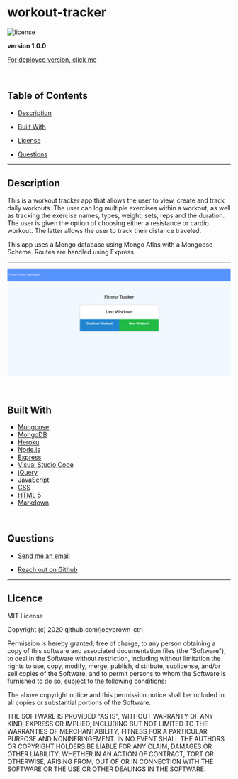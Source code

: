 # workout-tracker

![license](https://img.shields.io/badge/License-MIT-blue.svg)

**version 1.0.0**

[For deployed version, click me](https://workout-tracker-joeybrown-ctrl.herokuapp.com/)

<br>

  ## Table of Contents

  
* [Description](#description)
  
* [Built With](#builtwith) 
  
* [License](#license)
  
* [Questions](#questions)

  
<hr>

  ## Description 

This is a workout tracker app that allows the user to view, create and track daily workouts. The user can log multiple exercises within a workout, as well as tracking the exercise names, types, weight, sets, reps and the duration. The user is given the option of choosing either a resistance or cardio workout. The latter allows the user to track their distance traveled.

This app uses a Mongo database using Mongo Atlas with a Mongoose Schema. Routes are handled using Express.

  <hr>

![image of workout tracker](https://raw.githubusercontent.com/joeybrown-ctrl/workout-tracker/main/public/Assets/workoutLanding.png)

<br>

  ## Built With

* [Mongoose](https://mongoosejs.com/)
* [MongoDB](https://www.mongodb.com/)
* [Heroku](https://www.heroku.com/)
* [Node.js](https://nodejs.org/en/about/)
* [Express](https://expressjs.com/)
* [Visual Studio Code](https://code.visualstudio.com/)
* [jQuery](https://jquery.com/)
* [JavaScript](https://developer.mozilla.org/en-US/docs/Web/JavaScript)
* [CSS](https://developer.mozilla.org/en-US/docs/Web/CSS)
* [HTML 5](https://developer.mozilla.org/en-US/docs/Web/Guide/HTML/HTML5)
* [Markdown](https://guides.github.com/features/mastering-markdown/)

<br>

  ## Questions 
  
* [Send me an email](mailto:gjoey.brown@gmail.com)
  
* [Reach out on Github](https://github.com/joeybrown-ctrl)

<hr>

  ## Licence 
MIT License

Copyright (c) 2020 github.com/joeybrown-ctrl

Permission is hereby granted, free of charge, to any person obtaining a copy
of this software and associated documentation files (the "Software"), to deal
in the Software without restriction, including without limitation the rights
to use, copy, modify, merge, publish, distribute, sublicense, and/or sell
copies of the Software, and to permit persons to whom the Software is
furnished to do so, subject to the following conditions:

The above copyright notice and this permission notice shall be included in all
copies or substantial portions of the Software.

THE SOFTWARE IS PROVIDED "AS IS", WITHOUT WARRANTY OF ANY KIND, EXPRESS OR
IMPLIED, INCLUDING BUT NOT LIMITED TO THE WARRANTIES OF MERCHANTABILITY,
FITNESS FOR A PARTICULAR PURPOSE AND NONINFRINGEMENT. IN NO EVENT SHALL THE
AUTHORS OR COPYRIGHT HOLDERS BE LIABLE FOR ANY CLAIM, DAMAGES OR OTHER
LIABILITY, WHETHER IN AN ACTION OF CONTRACT, TORT OR OTHERWISE, ARISING FROM,
OUT OF OR IN CONNECTION WITH THE SOFTWARE OR THE USE OR OTHER DEALINGS IN THE
SOFTWARE.